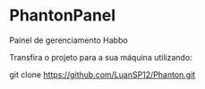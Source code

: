 # PhantonPanel
Painel de gerenciamento Habbo

Transfira o projeto para a sua máquina utilizando:

git clone https://github.com/LuanSP12/Phanton.git
